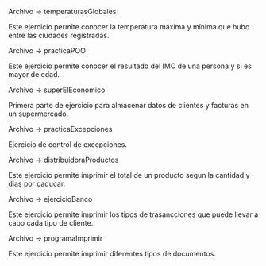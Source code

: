 Archivo -> temperaturasGlobales

Este ejercicio permite conocer la temperatura máxima y mínima que hubo entre las ciudades registradas.

Archivo -> practicaPOO

Este ejercicio permite conocer el resultado del IMC de una persona y si es mayor de edad.

Archivo -> superElEconomico

Primera parte de ejercicio para almacenar datos de clientes y facturas en un supermercado.

Archivo -> practicaExcepciones

Ejercicio de control de excepciones.

Archivo -> distribuidoraProductos

Este ejercicio permite imprimir el total de un producto segun la cantidad y dias por caducar.

Archivo -> ejercicioBanco

Este ejercicio permite imprimir los tipos de trasancciones que puede llevar a cabo cada tipo de cliente.

Archivo -> programaImprimir

Este ejercicio permite imprimir diferentes tipos de documentos.
